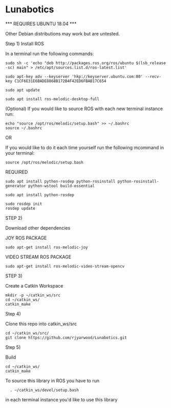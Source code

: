 # Lunabotics

*** REQUIRES UBUNTU 18.04 ***

Other Debian distributions may work but are untested.


Step 1) Install ROS
 
 In a terminal run the following commands:
  
    sudo sh -c 'echo "deb http://packages.ros.org/ros/ubuntu $(lsb_release -sc) main" > /etc/apt/sources.list.d/ros-latest.list'
  
    sudo apt-key adv --keyserver 'hkp://keyserver.ubuntu.com:80' --recv-key C1CF6E31E6BADE8868B172B4F42ED6FBAB17C654
  
    sudo apt update 
  
    sudo apt install ros-melodic-desktop-full
  
   (Optional) If you would like to source ROS with each new terminal instance run:

    echo "source /opt/ros/melodic/setup.bash" >> ~/.bashrc
    source ~/.bashrc

   OR 

   If you would like to do it each time yourself run the following mcommand in your terminal:

    source /opt/ros/melodic/setup.bash
    
   REQUIRED 
   
    sudo apt install python-rosdep python-rosinstall python-rosinstall-generator python-wstool build-essential
   
    sudo apt install python-rosdep
   
    sudo rosdep init
    rosdep update
    
  STEP 2)
  
  Download other dependencies
  
  JOY ROS PACKAGE
  
    sudo apt-get install ros-melodic-joy
    
  VIDEO STREAM ROS PACKAGE
  
    sudo apt-get install ros-melodic-video-stream-opencv
    
  STEP 3)
  
  Create a Catkin Workspace
  
  
    mkdir -p ~/catkin_ws/src
    cd ~/catkin_ws/
    catkin_make
   
   
  Step 4) 
  
  Clone this repo into catkin_ws/src
  
    cd ~/catkin_ws/src/
    git clone https://github.com/rjyarwood/Lunabotics.git
  
  Step 5)
  
  Build 
  
    cd ~/catkin_ws/
    catkin_make

 
 
 To source this library in ROS you have to run 
 
      . ~/catkin_ws/devel/setup.bash 
      
 in each terminal instance you'd like to use this library
